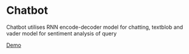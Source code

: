 # Chatbot
Chatbot utilises RNN encode-decoder model for chatting, textblob and vader model for sentiment analysis of query

[Demo](http://chatbotsenti.herokuapp.com/)
